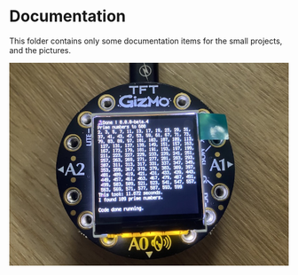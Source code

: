 # Documentation

This folder contains only some documentation items for the small projects, and the pictures.

![TFT Gizmo](gizmo_prime.jpg)
